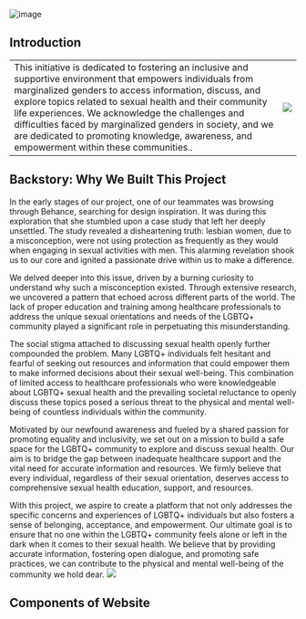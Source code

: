 ![image](https://github.com/Mansi168/TransCare/assets/94298791/59348087-0bcf-4c93-aee4-1ccc3cdaf3fd)

## Introduction

<table style="border: none;">
  <tr>
    <td>This initiative is dedicated to fostering an inclusive and supportive environment that empowers individuals from marginalized genders to access information, discuss, and explore topics related to sexual health and their community life experiences. We acknowledge the challenges and difficulties faced by marginalized genders in society, and we are dedicated to promoting knowledge, awareness, and empowerment within these communities..</td>
    <td><img src="https://media4.giphy.com/media/fYNy092DoKNpshv70U/giphy.gif?cid=ecf05e47lz7igg6cy6tfa9s1w1gq5j11vqulnd8umgl51nrl&ep=v1_gifs_search&rid=giphy.gif&ct=g"/></td>
  </tr>
</table>



## Backstory: Why We Built This Project


  <tr>
    <td>
In the early stages of our project, one of our teammates was browsing through Behance, searching for design inspiration. It was during this exploration that she stumbled upon a case study that left her deeply unsettled. The study revealed a disheartening truth: lesbian women, due to a misconception, were not using protection as frequently as they would when engaging in sexual activities with men. This alarming revelation shook us to our core and ignited a passionate drive within us to make a difference.

We delved deeper into this issue, driven by a burning curiosity to understand why such a misconception existed. Through extensive research, we uncovered a pattern that echoed across different parts of the world. The lack of proper education and training among healthcare professionals to address the unique sexual orientations and needs of the LGBTQ+ community played a significant role in perpetuating this misunderstanding.

The social stigma attached to discussing sexual health openly further compounded the problem. Many LGBTQ+ individuals felt hesitant and fearful of seeking out resources and information that could empower them to make informed decisions about their sexual well-being. This combination of limited access to healthcare professionals who were knowledgeable about LGBTQ+ sexual health and the prevailing societal reluctance to openly discuss these topics posed a serious threat to the physical and mental well-being of countless individuals within the community.

Motivated by our newfound awareness and fueled by a shared passion for promoting equality and inclusivity, we set out on a mission to build a safe space for the LGBTQ+ community to explore and discuss sexual health. Our aim is to bridge the gap between inadequate healthcare support and the vital need for accurate information and resources. We firmly believe that every individual, regardless of their sexual orientation, deserves access to comprehensive sexual health education, support, and resources.

With this project, we aspire to create a platform that not only addresses the specific concerns and experiences of LGBTQ+ individuals but also fosters a sense of belonging, acceptance, and empowerment. Our ultimate goal is to ensure that no one within the LGBTQ+ community feels alone or left in the dark when it comes to their sexual health. We believe that by providing accurate information, fostering open dialogue, and promoting safe practices, we can contribute to the physical and mental well-being of the community we hold dear.
    <td><img src="https://media4.giphy.com/media/fYNy092DoKNpshv70U/giphy.gif?cid=ecf05e47lz7igg6cy6tfa9s1w1gq5j11vqulnd8umgl51nrl&ep=v1_gifs_search&rid=giphy.gif&ct=g"/></td>
  </tr>

## Components of Website

